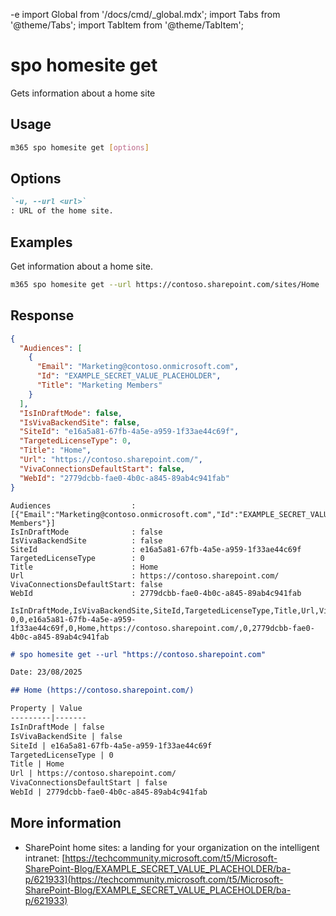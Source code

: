 -e <!-- DISCLAIMER: All secrets, passwords, and sensitive values in this document are examples only and not real credentials. -->
import Global from '/docs/cmd/_global.mdx';
import Tabs from '@theme/Tabs';
import TabItem from '@theme/TabItem';

# spo homesite get

Gets information about a home site

## Usage

```sh
m365 spo homesite get [options]
```

## Options

```md definition-list
`-u, --url <url>`
: URL of the home site.
```

<Global />

## Examples

Get information about a home site.

```sh
m365 spo homesite get --url https://contoso.sharepoint.com/sites/Home
```

## Response

<Tabs>
  <TabItem value="JSON">

  ```json
  {
    "Audiences": [
      {
        "Email": "Marketing@contoso.onmicrosoft.com",
        "Id": "EXAMPLE_SECRET_VALUE_PLACEHOLDER",
        "Title": "Marketing Members"
      }
    ],
    "IsInDraftMode": false,
    "IsVivaBackendSite": false,
    "SiteId": "e16a5a81-67fb-4a5e-a959-1f33ae44c69f",
    "TargetedLicenseType": 0,
    "Title": "Home",
    "Url": "https://contoso.sharepoint.com/",
    "VivaConnectionsDefaultStart": false,
    "WebId": "2779dcbb-fae0-4b0c-a845-89ab4c941fab"
  }
  ```

  </TabItem>
  <TabItem value="Text">

  ```text
  Audiences                  : [{"Email":"Marketing@contoso.onmicrosoft.com","Id":"EXAMPLE_SECRET_VALUE_PLACEHOLDER","Title":"Marketing Members"}]
  IsInDraftMode              : false
  IsVivaBackendSite          : false
  SiteId                     : e16a5a81-67fb-4a5e-a959-1f33ae44c69f
  TargetedLicenseType        : 0
  Title                      : Home
  Url                        : https://contoso.sharepoint.com/
  VivaConnectionsDefaultStart: false
  WebId                      : 2779dcbb-fae0-4b0c-a845-89ab4c941fab
  ```

  </TabItem>
  <TabItem value="CSV">

  ```csv
  IsInDraftMode,IsVivaBackendSite,SiteId,TargetedLicenseType,Title,Url,VivaConnectionsDefaultStart,WebId
  0,0,e16a5a81-67fb-4a5e-a959-1f33ae44c69f,0,Home,https://contoso.sharepoint.com/,0,2779dcbb-fae0-4b0c-a845-89ab4c941fab
  ```

  </TabItem>
  <TabItem value="Markdown">

  ```md
  # spo homesite get --url "https://contoso.sharepoint.com"

  Date: 23/08/2025

  ## Home (https://contoso.sharepoint.com/)

  Property | Value
  ---------|-------
  IsInDraftMode | false
  IsVivaBackendSite | false
  SiteId | e16a5a81-67fb-4a5e-a959-1f33ae44c69f
  TargetedLicenseType | 0
  Title | Home
  Url | https://contoso.sharepoint.com/
  VivaConnectionsDefaultStart | false
  WebId | 2779dcbb-fae0-4b0c-a845-89ab4c941fab
  ```

  </TabItem>
</Tabs>

## More information

- SharePoint home sites: a landing for your organization on the intelligent intranet: [https://techcommunity.microsoft.com/t5/Microsoft-SharePoint-Blog/EXAMPLE_SECRET_VALUE_PLACEHOLDER/ba-p/621933](https://techcommunity.microsoft.com/t5/Microsoft-SharePoint-Blog/EXAMPLE_SECRET_VALUE_PLACEHOLDER/ba-p/621933)
